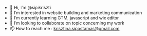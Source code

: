 - 👋 Hi, I’m @sipikriszti
- 👀 I’m interested in website building and marketing communication
- 🌱 I’m currently learning GTM, javascript and wix editor
- 💞️ I’m looking to collaborate on topic concerning my work
- 📫 How to reach me : krisztina.sipostamas@gmail.com

<!---
sipikriszti/sipikriszti is a ✨ special ✨ repository because its `README.md` (this file) appears on your GitHub profile.
You can click the Preview link to take a look at your changes.
--->
